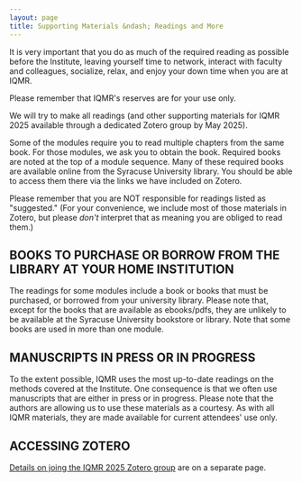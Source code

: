 ```yaml
---
layout: page
title: Supporting Materials &ndash; Readings and More
---
```


It is very important that you do as much of the required reading as possible before the Institute, leaving yourself time to network, interact with faculty and colleagues, socialize, relax, and enjoy your down time when you are at IQMR.

Please remember that IQMR's reserves are for your use only.

We will try to make all readings (and other supporting materials for IQMR 2025 available through a dedicated Zotero group by May 2025).

Some of the modules require you to read multiple chapters from the same book. For those modules, we ask you to obtain the book. Required books are noted at the top of a module sequence. Many of these required books are available online from the Syracuse University library. You should be able to access them there via the links we have included on Zotero.

Please remember that you are NOT responsible for readings listed as "suggested." (For your convenience, we include most of those materials in Zotero, but please _don't_ interpret that as meaning you are obliged to read them.)

## BOOKS TO PURCHASE OR BORROW FROM THE LIBRARY AT YOUR HOME INSTITUTION

The readings for some modules include a book or books that must be purchased, or borrowed from your university library. Please note that, except for the books that are available as ebooks/pdfs, they are unlikely to be available at the Syracuse University bookstore or library. Note that some books are used in more than one module.

## MANUSCRIPTS IN PRESS OR IN PROGRESS

To the extent possible, IQMR uses the most up-to-date readings on the methods covered at the Institute. One consequence is that we often use manuscripts that are either in press or in progress. Please note that the authors are allowing us to use these materials as a courtesy. As with all IQMR materials, they are made available for current attendees' use only.

## ACCESSING ZOTERO
[Details on joing the IQMR 2025 Zotero group](/information/zotero) are on a separate page.


